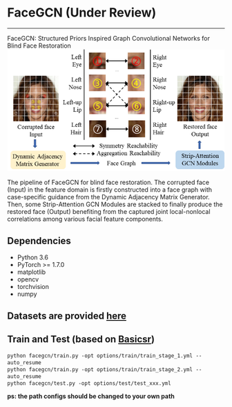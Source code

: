 # FaceGCN (Under Review)
---
FaceGCN: Structured Priors Inspired Graph 
Convolutional Networks for Blind Face Restoration
![](./imgs/overview.png)

The pipeline of FaceGCN for blind face restoration. The corrupted face (Input) in the feature domain is firstly constructed into a face graph with case-specific guidance from the Dynamic Adjacency Matrix Generator. Then, some Strip-Attention GCN Modules are stacked to finally produce the restored face (Output) benefiting from the captured joint local-nonlocal correlations among various facial feature components.


## Dependencies
+ Python 3.6
+ PyTorch >= 1.7.0
+ matplotlib
+ opencv
+ torchvision
+ numpy


## Datasets are provided [here](https://github.com/wzhouxiff/RestoreFormer?tab=readme-ov-file#preparations-of-dataset-and-models)


## Train and Test (based on [Basicsr](https://github.com/XPixelGroup/BasicSR))

    python facegcn/train.py -opt options/train/train_stage_1.yml --auto_resume
    python facegcn/train.py -opt options/train/train_stage_2.yml --auto_resume
    python facegcn/test.py -opt options/test/test_xxx.yml

**ps: the path configs should be changed to your own path**


